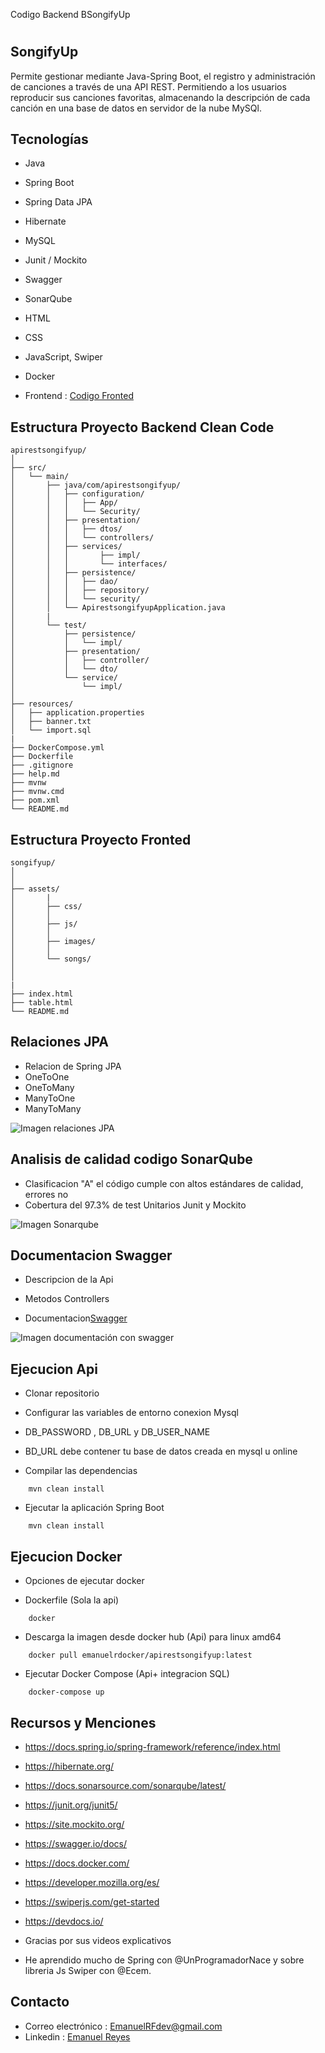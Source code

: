 Codigo Backend BSongifyUp
#

## SongifyUp
Permite gestionar mediante Java-Spring Boot, el registro y administración de canciones a través de una API REST. Permitiendo a los usuarios reproducir sus canciones favoritas, almacenando la descripción de cada canción en una base de datos en servidor de la nube MySQl. 

## Tecnologías
- Java
- Spring Boot
- Spring Data JPA
- Hibernate
- MySQL
- Junit / Mockito
- Swagger
- SonarQube
- HTML
- CSS
- JavaScript, Swiper
- Docker

- Frontend : <a href="https://github.com/EmanuelRFDev/SongifyUp">Codigo Fronted</a>

## Estructura Proyecto Backend Clean Code
```
apirestsongifyup/
│
├── src/
│   └── main/
│       ├── java/com/apirestsongifyup/
│       │   ├── configuration/
│       │   │   ├── App/
│       │   │   └── Security/
│       │   ├── presentation/
│       │   │   ├── dtos/
│       │   │   └── controllers/
│       │   ├── services/
│       │   │       ├── impl/
│       │   │       └── interfaces/
│       │   ├── persistence/
│       │   │   ├── dao/
│       │   │   ├── repository/
│       │   │   └── security/
│       │   └── ApirestsongifyupApplication.java
│       |
│       └── test/
│           ├── persistence/
│           │   └── impl/
│           ├── presentation/
│           │   ├── controller/
│           │   └── dto/
│           └── service/
│               └── impl/
│
├── resources/
│   ├── application.properties
│   ├── banner.txt 
│   └── import.sql 
|
├── DockerCompose.yml
├── Dockerfile
├── .gitignore
├── help.md
├── mvnw
├── mvnw.cmd
├── pom.xml
└── README.md
```
## Estructura Proyecto Fronted 
```
songifyup/
│
│
├── assets/
│       |
│       ├── css/
│       │      
│       ├── js/
│       │     
│       ├── images/
│       │          
│       └── songs/
│       
│
|
├── index.html
├── table.html
└── README.md
```

## Relaciones JPA
 - Relacion de Spring JPA
 - OneToOne
 - OneToMany
 - ManyToOne
 - ManyToMany
 
![Imagen relaciones JPA](https://github.com/EmanuelRFDev/PBackend/blob/ba832a39759a505df5c3d7ec79bf8790b6ed8a7f/songify/RelacionesJPA.jpg)

## Analisis de calidad codigo SonarQube

 - Clasificacion "A" el código cumple con altos estándares de calidad, errores no
 - Cobertura del 97.3% de test Unitarios Junit y Mockito
 
 ![Imagen Sonarqube](https://github.com/EmanuelRFDev/PBackend/blob/ba832a39759a505df5c3d7ec79bf8790b6ed8a7f/songify/Sonarqube.jpg)

## Documentacion Swagger 

 - Descripcion de la Api
 - Metodos Controllers 
 
 - Documentacion<a href="https://apirestsongifyup.onrender.com/swagger-ui/index.html">Swagger</a> 

![Imagen documentación con swagger](https://github.com/EmanuelRFDev/PBackend/blob/ba832a39759a505df5c3d7ec79bf8790b6ed8a7f/songify/Swagger.jpg)

## Ejecucion Api

- Clonar repositorio
- Configurar las variables de entorno conexion Mysql
- DB_PASSWORD , DB_URL y DB_USER_NAME
- BD_URL debe contener tu base de datos creada en mysql u online 

- Compilar las dependencias 
```
    mvn clean install
```
- Ejecutar la aplicación Spring Boot
```
    mvn clean install
```
## Ejecucion Docker 

- Opciones de ejecutar docker 

- Dockerfile (Sola la api) 
```
    docker 
```
- Descarga la imagen desde docker hub (Api) para linux amd64
```
    docker pull emanuelrdocker/apirestsongifyup:latest
```
- Ejecutar Docker Compose (Api+ integracion SQL)
```
    docker-compose up
```

## Recursos y Menciones

 * https://docs.spring.io/spring-framework/reference/index.html
 * https://hibernate.org/
 * https://docs.sonarsource.com/sonarqube/latest/
 * https://junit.org/junit5/
 * https://site.mockito.org/
 * https://swagger.io/docs/
 * https://docs.docker.com/
 * https://developer.mozilla.org/es/
 * https://swiperjs.com/get-started
 * https://devdocs.io/
 
 * Gracias por sus videos explicativos
 * He aprendido mucho de Spring con @UnProgramadorNace y sobre libreria Js Swiper con @Ecem.


## Contacto
- Correo electrónico : EmanuelRFdev@gmail.com
- Linkedin : <a href="https://www.linkedin.com/in/emanuel-reyes-0283b6305/">Emanuel Reyes</a>

